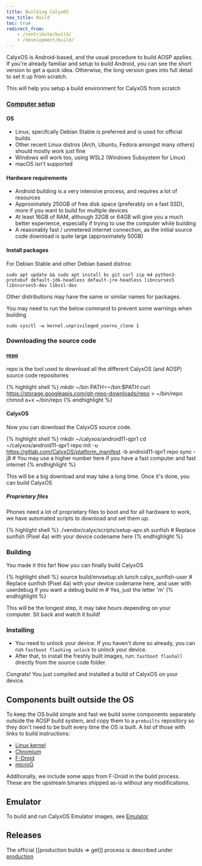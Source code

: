 ```yaml
---
title: Building CalyxOS
nav_title: Build
toc: true
redirect_from:
    - /contribute/build/
    - /development/build/
---
```


CalyxOS is Android-based, and the usual procedure to build AOSP applies. If you're already familiar and setup to build Android, you can see the short version to get a quick idea. Otherwise, the long version goes into full detail to set it up from scratch.

This will help you setup a build environment for CalyxOS from scratch

### [Computer setup](https://source.android.com/setup/build/initializing)

#### OS
* Linux, specifcally Debian Stable is preferred and is used for official builds
* Other recent Linux distros (Arch, Ubuntu, Fedora amongst many others) should mostly work just fine
* Windows will work too, using WSL2 (Windows Subsystem for Linux)
* macOS isn't supported

#### Hardware requirements
* Android building is a very intensive process, and requires a lot of resources
* Approximately 250GB of free disk space (preferably on a fast SSD), more if you want to build for multiple devices
* At least 16GB of RAM, although 32GB or 64GB will give you a much better experience, especially if trying to use the computer while building
* A reasonably fast / unmetered internet connection, as the initial source code download is quite large (approximately 50GB)

#### Install packages

For Debian Stable and other Debian based distros:

```shell
sudo apt update && sudo apt install bc git curl zip m4 python3-protobuf default-jdk-headless default-jre-headless libncurses5 libncurses5-dev libssl-dev
```

Other distributions may have the same or similar names for packages.

You may need to run the below command to prevent some warnings when building

```shell
sudo sysctl -w kernel.unprivileged_userns_clone 1
```

### Downloading the source code

#### [repo](https://source.android.com/setup/develop#installing-repo)
repo is the tool used to download all the different CalyxOS (and AOSP) source code repositories

{% highlight shell %}
mkdir ~/bin
PATH=~/bin:$PATH
curl https://storage.googleapis.com/git-repo-downloads/repo > ~/bin/repo
chmod a+x ~/bin/repo
{% endhighlight %}

#### CalyxOS
Now you can download the CalyxOS source code.

{% highlight shell %}
mkdir ~/calyxos/android11-qpr1
cd ~/calyxos/android11-qpr1
repo init -u https://gitlab.com/CalyxOS/platform_manifest -b android11-qpr1
repo sync -j8 # You may use a higher number here if you have a fast computer and fast internet
{% endhighlight %}

This will be a big download and may take a long time. Once it's done, you can build CalyxOS

##### Proprietary files
Phones need a lot of proprietary files to boot and for all hardware to work, we have automated scripts to download and set them up.

{% highlight shell %}
./vendor/calyx/scripts/setup-apv.sh sunfish # Replace sunfish (Pixel 4a) with your device codename here
{% endhighlight %}

### Building
You made it this far! Now you can finally build CalyxOS

{% highlight shell %}
source build/envsetup.sh
lunch calyx_sunfish-user # Replace sunfish (Pixel 4a) with your device codename here, and user with userdebug if you want a debug build
m # Yes, just the letter 'm'
{% endhighlight %}

This will be the longest step, it may take hours depending on your computer. Sit back and watch it build!

### Installing
* You need to unlock your device. If you haven't done so already, you can run `fastboot flashing unlock` to unlock your device.
* After that, to install the freshly built images, run: `fastboot flashall` directly from the source code folder.

Congrats! You just compiled and installed a build of CalyxOS on your device.

## Components built outside the OS
To keep the OS build simple and fast we build some components separately outside the AOSP build system, and copy them to a `prebuilts` repository so they don't need to be built every time the OS is built. A list of those with links to build instructions:

* [Linux kernel](kernel)
* [Chromium](chromium)
* [F-Droid](fdroid)
* [microG](microg)

Additionally, we include some apps from F-Droid in the build process. These are the upstream binaries shipped as-is without any modifications.

## Emulator
To build and run CalyxOS Emulator images, see [Emulator](emulator)

## Releases

The official [[production builds => get]] process is described under [production](production)